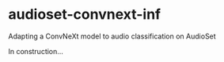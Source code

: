 # audioset-convnext-inf
Adapting a ConvNeXt model to audio classification on AudioSet


In construction...


